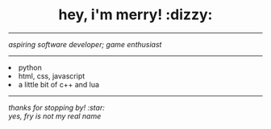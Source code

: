 <h1 align="center">hey, i'm merry! :dizzy:</h1>
<hr>
<i>aspiring software developer; game enthusiast</i>
<hr>
<li>python</li>
<li>html, css, javascript</li>
<li>a little bit of c++ and lua</li>
<hr>
<i>thanks for stopping by! :star:</i><br>
<i>yes, fry is not my real name</i>
